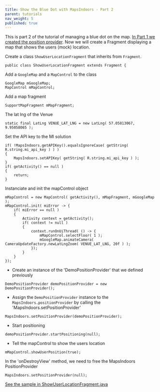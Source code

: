 ```yaml
---
title: Show the Blue Dot with MapsIndoors - Part 2
parent: tutorials
nav_weight: 5
published: true
---
```


This is part 2 of the tutorial of managing a blue dot on the map. [In Part 1 we created the position provider](../showuserlocationdemopositionprovider). Now we will create a Fragment displaying a map that shows the users (mock) location.

Create a class `ShowUserLocationFragment` that inherits from `Fragment`.
```
public class ShowUserLocationFragment extends Fragment {
```
Add a `GoogleMap` and a `MapControl` to the class
```
GoogleMap mGoogleMap;
MapControl mMapControl;
```
Add a map fragment
```
SupportMapFragment mMapFragment;
```
The lat lng of the Venue
```
static final LatLng VENUE_LAT_LNG = new LatLng( 57.05813067, 9.95058065 );
```
Set the API key to the MI solution
```
if( !MapsIndoors.getAPIKey().equalsIgnoreCase( getString( R.string.mi_api_key ) ) )
{
    MapsIndoors.setAPIKey( getString( R.string.mi_api_key ) );
}
if( getActivity() == null )
{
    return;
}
```
Instanciate and init the mapControl object
```
mMapControl = new MapControl( getActivity(), mMapFragment, mGoogleMap );
mMapControl.init( miError -> {
    if( miError == null )
    {
        Activity context = getActivity();
        if( context != null )
        {
            context.runOnUiThread( () -> {
                mMapControl.selectFloor( 1 );
                mGoogleMap.animateCamera( CameraUpdateFactory.newLatLngZoom( VENUE_LAT_LNG, 20f ) );
            });
        }
    }
});
```
* Create an instance of the 'DemoPositionProvider' that we defined previously
```
DemoPositionProvider demoPositionProvider = new DemoPositionProvider();
```
* Assign the `DemoPositionProvider` instance to the `MapsIndoors.positionProvider` by calling the 'MapsIndoors.setPositionProvider'
```
MapsIndoors.setPositionProvider(demoPositionProvider);
```
* Start positioning
```
demoPositionProvider.startPositioning(null);
```
* Tell the mapControl to show the users location
```
mMapControl.showUserPosition(true);
```
In the 'onDestroyView' method, we need to free the MapsIndoors PositionProvider
```
MapsIndoors.setPositionProvider(null);
```

[See the sample in ShowUserLocationFragment.java](https://github.com/MapsIndoors/MapsIndoorsAndroid-Demo-Samples/blob/master/app/src/main/java/com/mapsindoors/showuserLocation/ShowUserLocationFragment.java)
